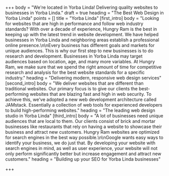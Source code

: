 +++
body = "We're located in Yorba Linda! Delivering quality websites to businesses in Yorba Linda."
draft = true
heading = "The Best Web Design in Yorba Linda"
points = []
title = "Yorba Linda"
[first_intro]
body = "Looking for websites that are high in performance and follow web industry standards? With over a decade of experience, Hungry Ram is the best in keeping up with the latest trend in website development. We have helped businesses in Yorba Linda and neighboring areas establish a professional online presence.\n\nEvery business has different goals and markets for unique audiences. This is why our first step to new businesses is to do research and development. Businesses in Yorba Linda may target audiences based on location, age, and many more variables. At Hungry Ram, we make sure that we spend the right amount of time for competitive research and analysis for the best website standards for a specific industry."
heading = "Delivering modern, responsive web design services"
[second_intro]
body = "We deliver websites that are different than traditional websites. Our primary focus is to give our clients the best-performing websites that are blazing fast and high in web security. To achieve this, we've adopted a new web development architecture called JAMstack. Essentially a collection of web tools for experienced developers to build high-performing websites."
heading = "The leading web design studio in Yorba Linda"
[third_intro]
body = "A lot of businesses need unique audiences that are local to them. Our clients consist of brick and mortar businesses like restaurants that rely on having a website to showcase their business and attract new customers. Hungry Ram websites are optimized for search engines in the best way possible.\n\nGoogle wants easy ways to identify your business, we do just that. By developing your website with search engines in mind, as well as user experience, your website will not only perform significantly better but increase engagement and attract new customers."
heading = "Building up your SEO for Yorba Linda businesses"

+++
